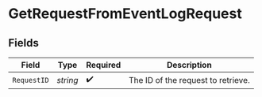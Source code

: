 # GetRequestFromEventLogRequest


## Fields

| Field                              | Type                               | Required                           | Description                        |
| ---------------------------------- | ---------------------------------- | ---------------------------------- | ---------------------------------- |
| `RequestID`                        | *string*                           | :heavy_check_mark:                 | The ID of the request to retrieve. |